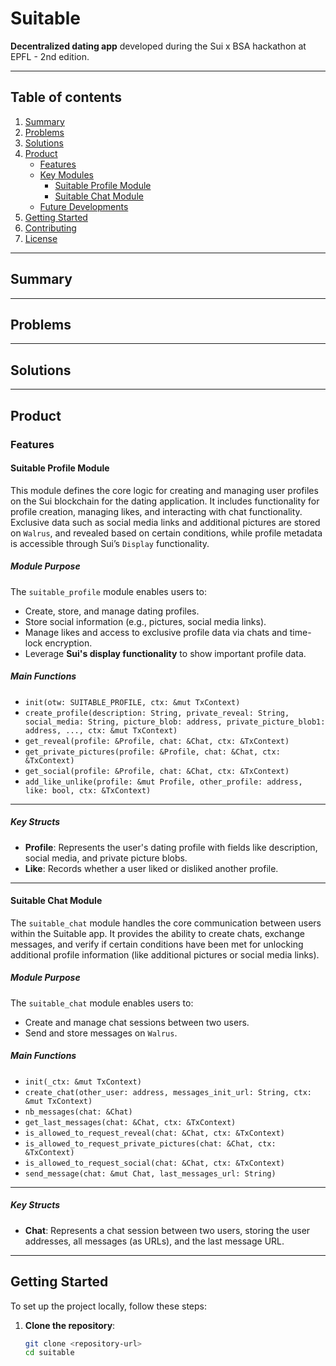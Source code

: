 # Suitable

**Decentralized dating app** developed during the Sui x BSA hackathon at EPFL - 2nd edition.

---

## Table of contents

1. [Summary](#summary)
2. [Problems](#problems)
3. [Solutions](#solutions)
4. [Product](#product)
   - [Features](#features)
   - [Key Modules](#key-modules)
     - [Suitable Profile Module](#suitable-profile-module)
     - [Suitable Chat Module](#suitable-chat-module)
   - [Future Developments](#future-developments)
5. [Getting Started](#getting-started)
6. [Contributing](#contributing)
7. [License](#license)

---

## Summary




---

## Problems



---

## Solutions


---

## Product

### Features

#### Suitable Profile Module

This module defines the core logic for creating and managing user profiles on the Sui blockchain for the dating application. It includes functionality for profile creation, managing likes, and interacting with chat functionality. Exclusive data such as social media links and additional pictures are stored on `Walrus`, and revealed based on certain conditions, while profile metadata is accessible through Sui’s `Display` functionality.

##### Module Purpose

The `suitable_profile` module enables users to:
- Create, store, and manage dating profiles.
- Store social information (e.g., pictures, social media links).
- Manage likes and access to exclusive profile data via chats and time-lock encryption.
- Leverage **Sui's display functionality** to show important profile data.

##### Main Functions

- `init(otw: SUITABLE_PROFILE, ctx: &mut TxContext)`
- `create_profile(description: String, private_reveal: String, social_media: String, picture_blob: address, private_picture_blob1: address, ..., ctx: &mut TxContext)`
- `get_reveal(profile: &Profile, chat: &Chat, ctx: &TxContext)`
- `get_private_pictures(profile: &Profile, chat: &Chat, ctx: &TxContext)`
- `get_social(profile: &Profile, chat: &Chat, ctx: &TxContext)`
- `add_like_unlike(profile: &mut Profile, other_profile: address, like: bool, ctx: &TxContext)`

---

##### Key Structs

- **Profile**: Represents the user's dating profile with fields like description, social media, and private picture blobs.
- **Like**: Records whether a user liked or disliked another profile.

---

#### Suitable Chat Module

The `suitable_chat` module handles the core communication between users within the Suitable app. It provides the ability to create chats, exchange messages, and verify if certain conditions have been met for unlocking additional profile information (like additional pictures or social media links).

##### Module Purpose

The `suitable_chat` module enables users to:
- Create and manage chat sessions between two users.
- Send and store messages on `Walrus`.

##### Main Functions

- `init(_ctx: &mut TxContext)`
- `create_chat(other_user: address, messages_init_url: String, ctx: &mut TxContext)`
- `nb_messages(chat: &Chat)`
- `get_last_messages(chat: &Chat, ctx: &TxContext)`
- `is_allowed_to_request_reveal(chat: &Chat, ctx: &TxContext)`
- `is_allowed_to_request_private_pictures(chat: &Chat, ctx: &TxContext)`
- `is_allowed_to_request_social(chat: &Chat, ctx: &TxContext)`
- `send_message(chat: &mut Chat, last_messages_url: String)`

---

##### Key Structs

- **Chat**: Represents a chat session between two users, storing the user addresses, all messages (as URLs), and the last message URL.

---

## Getting Started

To set up the project locally, follow these steps:

1. **Clone the repository**:
   ```bash
   git clone <repository-url>
   cd suitable

